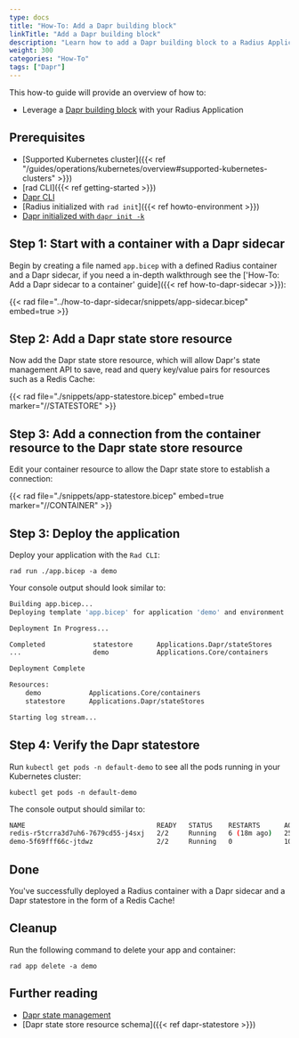 ```yaml
---
type: docs
title: "How-To: Add a Dapr building block"
linkTitle: "Add a Dapr building block"
description: "Learn how to add a Dapr building block to a Radius Application"
weight: 300
categories: "How-To"
tags: ["Dapr"]
---
```



This how-to guide will provide an overview of how to:

- Leverage a [Dapr building block](https://docs.dapr.io/developing-applications/building-blocks/) with your Radius Application

## Prerequisites

- [Supported Kubernetes cluster]({{< ref "/guides/operations/kubernetes/overview#supported-kubernetes-clusters" >}})
- [rad CLI]({{< ref getting-started >}})
- [Dapr CLI](https://docs.dapr.io/getting-started/install-dapr-cli/)
- [Radius initialized with `rad init`]({{< ref howto-environment >}})
- [Dapr initialized with `dapr init -k`](https://docs.dapr.io/getting-started/install-dapr-selfhost/)

## Step 1: Start with a container with a Dapr sidecar

Begin by creating a file named `app.bicep` with a defined Radius container and a Dapr sidecar, if you need a in-depth walkthrough see the ['How-To: Add a Dapr sidecar to a container' guide]({{< ref how-to-dapr-sidecar >}}):

{{< rad file="../how-to-dapr-sidecar/snippets/app-sidecar.bicep" embed=true >}}

## Step 2: Add a Dapr state store resource

Now add the Dapr state store resource, which will allow Dapr's state management API to save, read and query key/value pairs for resources such as a Redis Cache:

{{< rad file="./snippets/app-statestore.bicep" embed=true marker="//STATESTORE" >}}

## Step 3: Add a connection from the container resource to the Dapr state store resource

Edit your container resource to allow the Dapr state store to establish a connection:

{{< rad file="./snippets/app-statestore.bicep" embed=true marker="//CONTAINER" >}}

## Step 3: Deploy the application

Deploy your application with the `Rad CLI`:

```
rad run ./app.bicep -a demo
```

Your console output should look similar to:

```bash
Building app.bicep...
Deploying template 'app.bicep' for application 'demo' and environment 'default' from workspace 'default'...

Deployment In Progress... 

Completed            statestore      Applications.Dapr/stateStores
...                  demo            Applications.Core/containers

Deployment Complete

Resources:
    demo            Applications.Core/containers
    statestore      Applications.Dapr/stateStores

Starting log stream...
```

## Step 4: Verify the Dapr statestore

Run `kubectl get pods -n default-demo` to see all the pods running in your Kubernetes cluster:

```
kubectl get pods -n default-demo
```

The console output should similar to:

```bash
NAME                                 READY   STATUS    RESTARTS      AGE
redis-r5tcrra3d7uh6-7679cd55-j4sxj   2/2     Running   6 (18m ago)   25h
demo-5f69fff66c-jtdwz                2/2     Running   0             10m
```

## Done

You've successfully deployed a Radius container with a Dapr sidecar and a Dapr statestore in the form of a Redis Cache!

## Cleanup
Run the following command to delete your app and container:

```
rad app delete -a demo
```

## Further reading

- [Dapr state management](https://docs.dapr.io/developing-applications/building-blocks/state-management/)
- [Dapr state store resource schema]({{< ref dapr-statestore >}})

